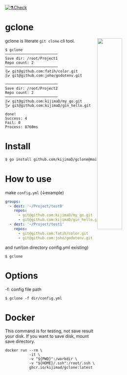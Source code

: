 [![⚗️Check](https://github.com/kijimaD/gclone/actions/workflows/check.yml/badge.svg)](https://github.com/kijimaD/gclone/actions/workflows/check.yml)

# gclone

<img src="https://user-images.githubusercontent.com/11595790/192002784-3a72243d-2343-42d2-a8e5-581977faa382.jpg" width="40%" align=right>

gclone is literate `git clone` cli tool.

```
$ gclone
────────────────────────
Save dir: /root/Project1
Repo count: 2
────────────────────────
⢿✔ git@github.com:fatih/color.git
⡿✔ git@github.com:joho/godotenv.git

────────────────────────
Save dir: /root/Project2
Repo count: 2
────────────────────────
⡿✔ git@github.com:kijimaD/my_go.git
⣻✔ git@github.com:kijimaD/gin_hello.git

done!
Success: 4
Fail: 0
Process: 8760ms
```

# Install

```sh
$ go install github.com/kijimaD/gclone@main
```

# How to use

make `config.yml`
(↓example)
```yaml
groups:
  - dest: '~/Project/test0'
    repos:
      - git@github.com:kijimaD/my_go.git
      - git@github.com:kijimaD/gin_hello.git
  - dest: '~/Project/test1'
    repos:
      - git@github.com:fatih/color.git
      - git@github.com:joho/godotenv.git
```

and run!(on directory config.yml existing)
```shell
$ gclone
```

# Options

-f: config file path
```shell
$ gclone -f dir/config.yml
```

# Docker

This command is for testing, not save result your disk. If you want to save disk, mount save directory.
```shell
docker run --rm \
           -it \
           -v "${PWD}":/workdir \
           -v "${HOME}/.ssh":/root/.ssh \
           ghcr.io/kijimad/gclone:latest
```
